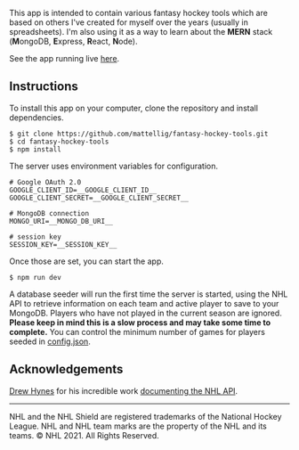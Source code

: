 This app is intended to contain various fantasy hockey tools which are based on others I\'ve created for myself over the years (usually in spreadsheets). I\'m also using it as a way to learn about the **MERN** stack (**M**ongoDB, **E**xpress, **R**eact, **N**ode).

See the app running live [here](https://f-hockey.herokuapp.com/).

## Instructions

To install this app on your computer, clone the repository and install dependencies.

```
$ git clone https://github.com/mattellig/fantasy-hockey-tools.git
$ cd fantasy-hockey-tools
$ npm install
```

The server uses environment variables for configuration.

```
# Google OAuth 2.0
GOOGLE_CLIENT_ID=__GOOGLE_CLIENT_ID__
GOOGLE_CLIENT_SECRET=__GOOGLE_CLIENT_SECRET__

# MongoDB connection
MONGO_URI=__MONGO_DB_URI__

# session key
SESSION_KEY=__SESSION_KEY__
```

Once those are set, you can start the app.

```
$ npm run dev
```

A database seeder will run the first time the server is started, using the NHL API to retrieve information on each team and active player to save to your MongoDB. Players who have not played in the current season are ignored. **Please keep in mind this is a slow process and may take some time to complete.** You can control the minimum number of games for players seeded in [config.json](config.json).

## Acknowledgements

[Drew Hynes](https://pure-defect.com/) for his incredible work [documenting the NHL API](https://gitlab.com/dword4/nhlapi).

------------

NHL and the NHL Shield are registered trademarks of the National Hockey League. NHL and NHL team marks are the property of the NHL and its teams. © NHL 2021. All Rights Reserved.
